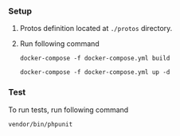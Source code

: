 ### Setup

1. Protos definition located at `./protos` directory.
2. Run following command 

   ```docker-compose -f docker-compose.yml build```

   ```docker-compose -f docker-compose.yml up -d```

### Test

To run tests, run following command

```vendor/bin/phpunit```
